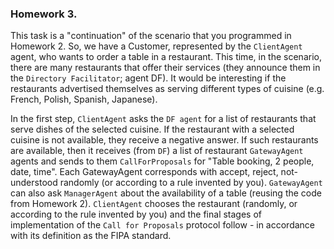 ### Homework 3.
This task is a "continuation" of the scenario that you programmed in Homework 2. So, we have a Customer, represented by the `ClientAgent` agent, who wants to order a table in a restaurant. This time, in the scenario, there are many restaurants that offer their services (they announce them in the `Directory Facilitator`; agent DF). It would be interesting if the restaurants advertised themselves as serving different types of cuisine (e.g. French, Polish, Spanish, Japanese). 

In the first step, `ClientAgent` asks the `DF agent` for a list of restaurants that serve dishes of the selected cuisine. If the restaurant with a selected cuisine is not available, they receive a negative answer. If such restaurants are available, then it receives (from `DF`) a list of restaurant `GatewayAgent` agents and sends to them `CallForProposals` for "Table booking, 2 people, date, time". Each GatewayAgent corresponds with accept, reject, not-understood randomly (or according to a rule invented by you). `GatewayAgent` can also ask `ManagerAgent` about the availability of a table (reusing the code from Homework 2). `ClientAgent` chooses the restaurant (randomly, or according to the rule invented by you) and the final stages of implementation of the `Call for Proposals` protocol follow - in accordance with its definition as the FIPA standard. 
